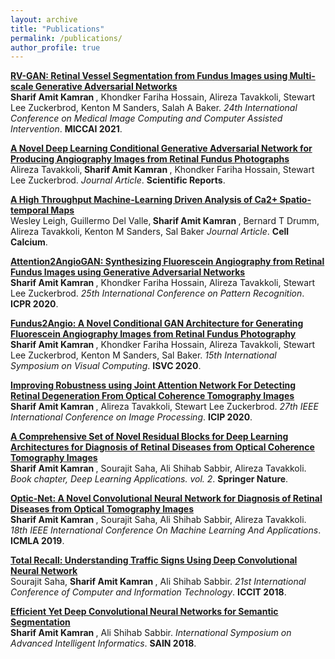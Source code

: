 ```yaml
---
layout: archive
title: "Publications"
permalink: /publications/
author_profile: true
---
```

<b>[RV-GAN: Retinal Vessel Segmentation from Fundus Images using Multi-scale Generative Adversarial Networks](https://sharifamit.com/publications/miccai2021)</b> <br> 
<b>Sharif Amit Kamran </b>, Khondker Fariha Hossain, Alireza Tavakkoli, Stewart Lee Zuckerbrod, Kenton M Sanders, Salah A Baker.
<i>24th International Conference on Medical Image Computing and Computer Assisted Intervention</i>. <b>MICCAI 2021</b>.

<b>[A Novel Deep Learning Conditional Generative Adversarial Network for Producing Angiography Images from Retinal Fundus Photographs](https://sharifamit.com/publications/srep2020)</b> <br> 
Alireza Tavakkoli,<b> Sharif Amit Kamran </b>, Khondker Fariha Hossain, Stewart Lee Zuckerbrod.
<i>Journal Article</i>. <b>Scientific Reports</b>.

<b>[A High Throughput Machine-Learning Driven Analysis of Ca2+ Spatio-temporal Maps](https://sharifamit.com/publications/cell2020)</b> <br> 
Wesley Leigh, Guillermo Del Valle,<b> Sharif Amit Kamran </b>, Bernard T Drumm, Alireza Tavakkoli, Kenton M Sanders, Sal Baker
<i>Journal Article</i>. <b>Cell Calcium</b>.

<b>[Attention2AngioGAN: Synthesizing Fluorescein Angiography from Retinal Fundus Images using Generative Adversarial Networks](https://sharifamit.com/publications/attention2020)</b> <br> 
<b>Sharif Amit Kamran </b>, Khondker Fariha Hossain, Alireza Tavakkoli, Stewart Lee Zuckerbrod.
<i>25th International Conference on Pattern Recognition</i>. <b>ICPR 2020</b>.

<b>[Fundus2Angio: A Novel Conditional GAN Architecture for Generating Fluorescein Angiography Images from Retinal Fundus Photography](https://sharifamit.com/publications/arxiv2020)</b> <br> 
<b>Sharif Amit Kamran </b>, Khondker Fariha Hossain, Alireza Tavakkoli, Stewart Lee Zuckerbrod, Kenton M Sanders, Sal Baker.
<i>15th International Symposium on Visual Computing</i>. <b>ISVC 2020</b>.

<b>[Improving Robustness using Joint Attention Network For Detecting Retinal Degeneration From Optical Coherence Tomography Images](https://sharifamit.com/publications/icip2020)</b> <br> 
<b>Sharif Amit Kamran </b>, Alireza Tavakkoli, Stewart Lee Zuckerbrod.
<i>27th IEEE International Conference on Image Processing</i>. <b>ICIP 2020</b>.

<b>[A Comprehensive Set of Novel Residual Blocks for Deep Learning Architectures for Diagnosis of Retinal Diseases from Optical Coherence Tomography Images](https://sharifamit.com/publications/dlbook2020)</b> <br> 
<b>Sharif Amit Kamran </b>, Sourajit Saha, Ali Shihab Sabbir, Alireza Tavakkoli.
<i>Book chapter, Deep Learning Applications. vol. 2</i>. <b>Springer Nature</b>.

<b>[Optic-Net: A Novel Convolutional Neural Network for Diagnosis of Retinal Diseases from Optical Tomography Images](https://sharifamit.com/publications/icmla2019)</b> <br> 
<b>Sharif Amit Kamran </b>, Sourajit Saha, Ali Shihab Sabbir, Alireza Tavakkoli.
<i>18th IEEE International Conference On Machine Learning And Applications</i>. <b>ICMLA 2019</b>.

<b>[Total Recall: Understanding Traffic Signs Using Deep Convolutional Neural Network](https://sharifamit.com/publications/iccit2018)</b> <br> 
Sourajit Saha, <b>Sharif Amit Kamran </b>, Ali Shihab Sabbir.
<i>21st International Conference of Computer and Information Technology</i>. <b>ICCIT 2018</b>.

<b>[Efficient Yet Deep Convolutional Neural Networks for Semantic Segmentation](https://sharifamit.com/publications/sain2018)</b> <br> 
<b>Sharif Amit Kamran </b>, Ali Shihab Sabbir.
<i>International Symposium on Advanced Intelligent Informatics</i>. <b>SAIN 2018</b>.